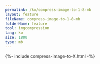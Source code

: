 ```yaml
---
permalink: /ko/compress-image-to-1-8-mb
layout: feature
fileName: compress-image-to-1-8-mb
folderName: feature
tool: imgcompression
lang: ko
size: 1800
type: mb
---
```


{%- include compress-image-to-X.html -%}
